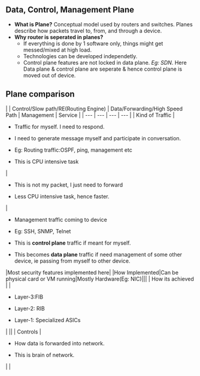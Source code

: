 ## Data, Control, Management Plane
- **What is Plane?** Conceptual model used by routers and switches. Planes describe how packets travel to, from, and through a device.
- **Why router is seperated in planes?**
  - If everything is done by 1 software only, things might get messed/mixed at high load.
  - Technologies can be developed independetly.
  - Control plane features are not locked in data plane. *Eg: SDN*. Here Data plane & control plane are seperate & hence control plane is moved out of device.

## Plane comparison
|  | Control/Slow path/RE(Routing Engine) | Data/Forwarding/High Speed Path | Management | Service |
| --- | --- | --- | --- |
| Kind of Traffic | <ul><li>Traffic for myself. I need to respond.</li></ul> <ul><li>I need to generate message myself and participate in conversation.</li></ul> <ul><li> Eg: Routing traffic:OSPF, ping, management etc</li></ul> <ul><li>This is CPU intensive task</li></ul> | <ul><li>This is not my packet, I just need to forward</li></ul> <ul><li>Less CPU intensive task, hence faster.</li></ul> | <ul><li>Management traffic coming to device</li></ul> <ul><li>Eg: SSH, SNMP, Telnet</li></ul> <ul><li>This is **control plane** traffic if meant for myself.</ul></li> <ul><li>This becomes **data plane** traffic if need management of some other device, ie passing from myself to other device.</li></ul>|Most security features implemented here|
|How Implemented|Can be physical card or VM running|Mostly Hardware(Eg: NIC)|||
| How its achieved | | <ul><li> Layer-3:FIB</li></ul> <ul><li>Layer-2: RIB</li></ul> <ul><li>Layer-1: Specialized ASICs</li></ul>| ||
| Controls | <ul><li>How data is forwarded into network.</li></ul> <ul><li>This is brain of network.</li></ul> | |

